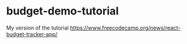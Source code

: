 # budget-demo-tutorial
My version of the tutorial https://www.freecodecamp.org/news/react-budget-tracker-app/
